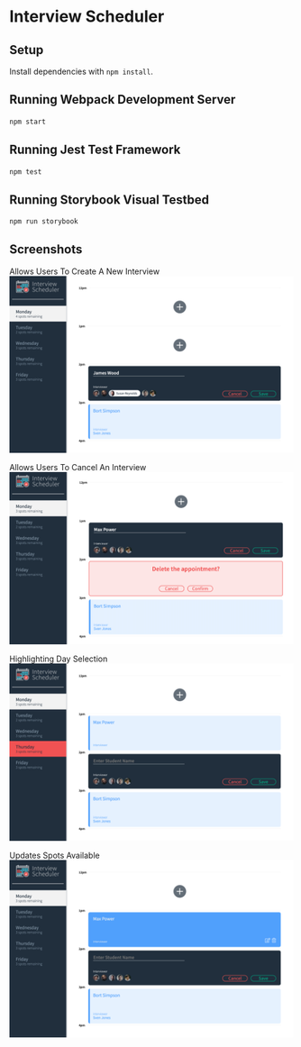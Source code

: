 # Interview Scheduler

## Setup

Install dependencies with `npm install`.

## Running Webpack Development Server

```sh
npm start
```

## Running Jest Test Framework

```sh
npm test
```

## Running Storybook Visual Testbed

```sh
npm run storybook
```

## Screenshots

Allows Users To Create A New Interview
!["Creating New Interview"](docs/Creating-Interview.png)


Allows Users To Cancel An Interview
!["Cancelling An Interview"](docs/Cancelling-Interview.png)


Highlighting Day Selection
!["Highlighting Days"](docs/Highlight-Day-Selection.png)

Updates Spots Available
!["Updated Spots"](docs/Spots-Available.png)
